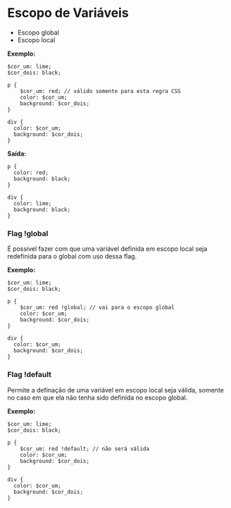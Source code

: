 # Escopo de Variáveis

- Escopo global
- Escopo local



**Exemplo:**
```
$cor_um: lime;
$cor_dois: black;

p {
    $cor_um: red; // válido somente para esta regra CSS
    color: $cor_um;
    background: $cor_dois;
}

div {
  color: $cor_um;
  background: $cor_dois;
}
```

**Saída:**

```
p {
  color: red;
  background: black;
}

div {
  color: lime;
  background: black;
}
```

### Flag !global

É possível fazer com que uma variável definida em escopo local seja redefinida para o global com uso dessa flag.

**Exemplo:**

```
$cor_um: lime;
$cor_dois: black;

p {
    $cor_um: red !global; // vai para o escopo global
    color: $cor_um;
    background: $cor_dois;
}

div {
  color: $cor_um;
  background: $cor_dois;
}
```

### Flag !default

Permite a definação de uma variável em escopo local seja válida, somente no caso em que ela não tenha sido definida no escopo global.

**Exemplo:**

```
$cor_um: lime;
$cor_dois: black;

p {
    $cor_um: red !default; // não será válida
    color: $cor_um;
    background: $cor_dois;
}

div {
  color: $cor_um;
  background: $cor_dois;
}
```
